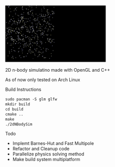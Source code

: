 ![til](/res/output.gif)

2D n-body simulatino made with OpenGL and C++

As of now only tested on Arch Linux

Build Instructions
```
sudo pacman -S glm glfw
mkdir build
cd build
cmake ..
make
./2dNBodySim
```
Todo
- Implemt Barnes-Hut and Fast Multipole
- Refactor and Cleanup code
- Parallelize physics solving method
- Make build system multiplatform




